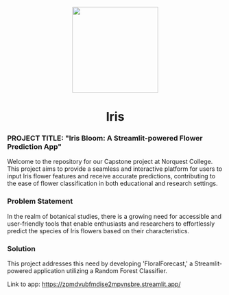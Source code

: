 <p align = "center" draggable=”false” ><img src="https://encrypted-tbn0.gstatic.com/images?q=tbn:ANd9GcR8HNB-ex4xb4H3-PXRcywP5zKC_3U8VzQTPA&usqp=CAU" 
     width="200px"
     height="auto"/>
</p>




</h1>

# <h1 align="center" id="heading">Iris
</h1>

### PROJECT TITLE: "Iris Bloom: A Streamlit-powered Flower Prediction App"

Welcome to the repository for our Capstone project at Norquest College. This project aims to provide a seamless and interactive platform for users to input Iris flower features and receive accurate predictions, contributing to the ease of flower classification in both educational and research settings.

### Problem Statement

In the realm of botanical studies, there is a growing need for accessible and user-friendly tools that enable enthusiasts and researchers to effortlessly predict the species of Iris flowers based on their characteristics.

### Solution

This project addresses this need by developing 'FloralForecast,' a Streamlit-powered application utilizing a Random Forest Classifier.

Link to app: https://zpmdvubfmdise2mpvnsbre.streamlit.app/
